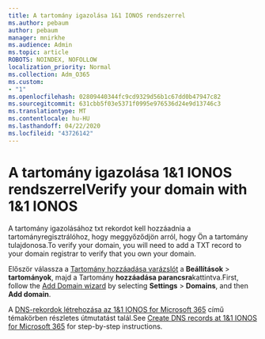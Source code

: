 ```yaml
---
title: A tartomány igazolása 1&1 IONOS rendszerrel
ms.author: pebaum
author: pebaum
manager: mnirkhe
ms.audience: Admin
ms.topic: article
ROBOTS: NOINDEX, NOFOLLOW
localization_priority: Normal
ms.collection: Adm_O365
ms.custom:
- "1"
ms.openlocfilehash: 02809440344fc9cd9329d56b1c67dd0b47947c82
ms.sourcegitcommit: 631cbb5f03e5371f0995e976536d24e9d13746c3
ms.translationtype: MT
ms.contentlocale: hu-HU
ms.lasthandoff: 04/22/2020
ms.locfileid: "43726142"
---
```

# <a name="verify-your-domain-with-11-ionos"></a><span data-ttu-id="14965-102">A tartomány igazolása 1&1 IONOS rendszerrel</span><span class="sxs-lookup"><span data-stu-id="14965-102">Verify your domain with 1&1 IONOS</span></span>

<span data-ttu-id="14965-103">A tartomány igazolásához txt rekordot kell hozzáadnia a tartományregisztrálóhoz, hogy meggyőződjön arról, hogy Ön a tartomány tulajdonosa.</span><span class="sxs-lookup"><span data-stu-id="14965-103">To verify your domain, you will need to add a TXT record to your domain registrar to verify that you own your domain.</span></span> 

<span data-ttu-id="14965-104">Először válassza a [Tartomány hozzáadása varázslót](https://portal.office.com/adminportal/home#/Domains) a **Beállítások** \> **tartományok**, majd a Tartomány **hozzáadása parancsra**kattintva.</span><span class="sxs-lookup"><span data-stu-id="14965-104">First, follow the [Add Domain wizard](https://portal.office.com/adminportal/home#/Domains) by selecting **Settings** \> **Domains**, and then **Add domain**.</span></span>
  
<span data-ttu-id="14965-105">A [DNS-rekordok létrehozása az 1&1 IONOS for Microsoft 365](https://docs.microsoft.com/microsoft-365/admin/dns/create-dns-records-at-1-1-internet) című témakörben részletes útmutatást talál.</span><span class="sxs-lookup"><span data-stu-id="14965-105">See [Create DNS records at 1&1 IONOS for Microsoft 365](https://docs.microsoft.com/microsoft-365/admin/dns/create-dns-records-at-1-1-internet) for step-by-step instructions.</span></span>